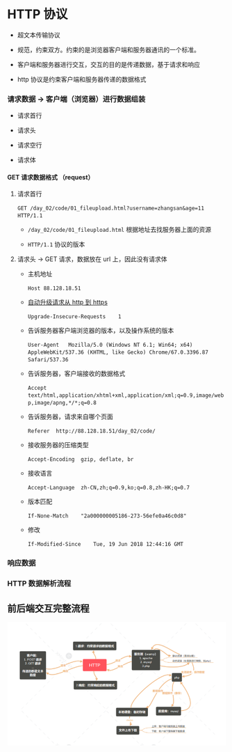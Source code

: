 # HTTP 协议

- 超文本传输协议

- 规范，约束双方。约束的是浏览器客户端和服务器通讯的一个标准。

- 客户端和服务器进行交互，交互的目的是传递数据，基于请求和响应

- http 协议是约束客户端和服务器传递的数据格式

### 请求数据 -> 客户端（浏览器）进行数据组装

- 请求首行

- 请求头

- 请求空行

- 请求体

#### GET 请求数据格式 （request）

1. 请求首行

    ```GET /day_02/code/01_fileupload.html?username=zhangsan&age=11 HTTP/1.1```

    - ```/day_02/code/01_fileupload.html``` 根据地址去找服务器上面的资源

    - ```HTTP/1.1``` 协议的版本

2. 请求头 -> GET 请求，数据放在 url 上，因此没有请求体

    - 主机地址

        ```Host	88.128.18.51```

    - [自动升级请求从 http 到 https](https://segmentfault.com/q/1010000005875125?_ea=937051)

        ```Upgrade-Insecure-Requests	1```

    - 告诉服务器客户端浏览器的版本，以及操作系统的版本

        ```User-Agent	Mozilla/5.0 (Windows NT 6.1; Win64; x64) AppleWebKit/537.36 (KHTML, like Gecko) Chrome/67.0.3396.87 Safari/537.36```

    - 告诉服务器，客户端接收的数据格式

        ```Accept	text/html,application/xhtml+xml,application/xml;q=0.9,image/webp,image/apng,*/*;q=0.8```

    - 告诉服务器，请求来自哪个页面

        ```Referer	http://88.128.18.51/day_02/code/```

    - 接收服务器的压缩类型

        ```Accept-Encoding	gzip, deflate, br```

    - 接收语言

        ```Accept-Language	zh-CN,zh;q=0.9,ko;q=0.8,zh-HK;q=0.7```

    - 版本匹配

        ```If-None-Match	"2a000000005186-273-56efe0a46c0d8"```
    
    - 修改
    
        ```If-Modified-Since	Tue, 19 Jun 2018 12:44:16 GMT```

### 响应数据

### HTTP 数据解析流程

## 前后端交互完整流程

![img](../imgs/交互.png)

